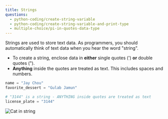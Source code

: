 ```yaml
---
title: Strings
questions:
  - python-coding/create-string-variable
  - python-coding/create-string-variable-and-print-type
  - multiple-choice/pi-in-quotes-data-type
---
```


Strings are used to store text data. As programmers, you should automatically think of text data when you hear the word "string".

- To create a string, enclose data in **either** single quotes (') **or** double quotes (").
- **Anything** inside the quotes are treated as text. This includes spaces and numbers.

```python
name = "Jay Chou"
favorite_dessert = "Gulab Jamun"

# "3144" is a string - ANYTHING inside quotes are treated as text
license_plate = "3144"
```

![Cat in string](https://accy570-fa2020-course-site-assets.s3-us-west-2.amazonaws.com/images/cute-cat-strings%402x.png)
